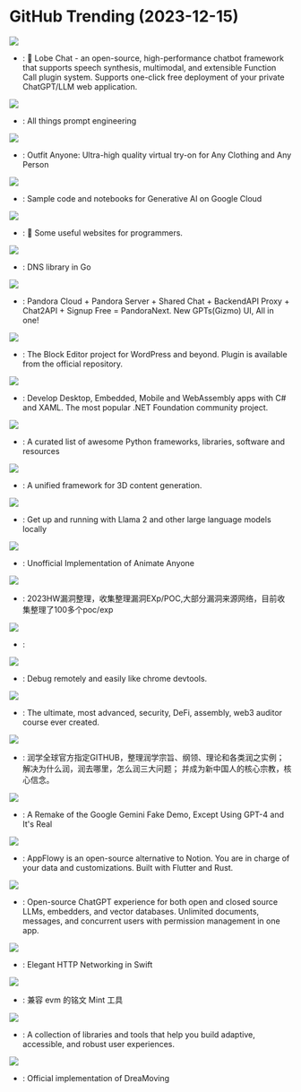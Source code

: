 # GitHub Trending (2023-12-15)

![](https://img.shields.io/badge/TypeScript-New%201-green?style=flat-square&logo=appveyor)
- [](https://github.comundefined): 🤖 Lobe Chat - an open-source, high-performance chatbot framework that supports speech synthesis, multimodal, and extensible Function Call plugin system. Supports one-click free deployment of your private ChatGPT/LLM web application.

![](https://img.shields.io/badge/Python-New%20506-green?style=flat-square&logo=appveyor)
- [](https://github.comundefined): All things prompt engineering

![](https://img.shields.io/badge/none-New%20867-green?style=flat-square&logo=appveyor)
- [](https://github.comundefined): Outfit Anyone: Ultra-high quality virtual try-on for Any Clothing and Any Person

![](https://img.shields.io/badge/Jupyter%20Notebook-New%20181-green?style=flat-square&logo=appveyor)
- [](https://github.comundefined): Sample code and notebooks for Generative AI on Google Cloud

![](https://img.shields.io/badge/none-New%2087-green?style=flat-square&logo=appveyor)
- [](https://github.comundefined): 🔗 Some useful websites for programmers.

![](https://img.shields.io/badge/Go-New%2057-green?style=flat-square&logo=appveyor)
- [](https://github.comundefined): DNS library in Go

![](https://img.shields.io/badge/PHP-New%20310-green?style=flat-square&logo=appveyor)
- [](https://github.comundefined): Pandora Cloud + Pandora Server + Shared Chat + BackendAPI Proxy + Chat2API + Signup Free = PandoraNext. New GPTs(Gizmo) UI, All in one!

![](https://img.shields.io/badge/JavaScript-New%20102-green?style=flat-square&logo=appveyor)
- [](https://github.comundefined): The Block Editor project for WordPress and beyond. Plugin is available from the official repository.

![](https://img.shields.io/badge/C%23-New%20143-green?style=flat-square&logo=appveyor)
- [](https://github.comundefined): Develop Desktop, Embedded, Mobile and WebAssembly apps with C# and XAML. The most popular .NET Foundation community project.

![](https://img.shields.io/badge/Python-New%20269-green?style=flat-square&logo=appveyor)
- [](https://github.comundefined): A curated list of awesome Python frameworks, libraries, software and resources

![](https://img.shields.io/badge/Python-New%2044-green?style=flat-square&logo=appveyor)
- [](https://github.comundefined): A unified framework for 3D content generation.

![](https://img.shields.io/badge/Go-New%20370-green?style=flat-square&logo=appveyor)
- [](https://github.comundefined): Get up and running with Llama 2 and other large language models locally

![](https://img.shields.io/badge/Python-New%2032-green?style=flat-square&logo=appveyor)
- [](https://github.comundefined): Unofficial Implementation of Animate Anyone

![](https://img.shields.io/badge/none-New%2073-green?style=flat-square&logo=appveyor)
- [](https://github.comundefined): 2023HW漏洞整理，收集整理漏洞EXp/POC,大部分漏洞来源网络，目前收集整理了100多个poc/exp

![](https://img.shields.io/badge/none-New%20258-green?style=flat-square&logo=appveyor)
- [](https://github.comundefined): 

![](https://img.shields.io/badge/TypeScript-New%20167-green?style=flat-square&logo=appveyor)
- [](https://github.comundefined): Debug remotely and easily like chrome devtools.

![](https://img.shields.io/badge/Solidity-New%2023-green?style=flat-square&logo=appveyor)
- [](https://github.comundefined): The ultimate, most advanced, security, DeFi, assembly, web3 auditor course ever created.

![](https://img.shields.io/badge/none-New%20200-green?style=flat-square&logo=appveyor)
- [](https://github.comundefined): 润学全球官方指定GITHUB，整理润学宗旨、纲领、理论和各类润之实例；解决为什么润，润去哪里，怎么润三大问题； 并成为新中国人的核心宗教，核心信念。

![](https://img.shields.io/badge/TypeScript-New%20111-green?style=flat-square&logo=appveyor)
- [](https://github.comundefined): A Remake of the Google Gemini Fake Demo, Except Using GPT-4 and It's Real

![](https://img.shields.io/badge/Dart-New%20210-green?style=flat-square&logo=appveyor)
- [](https://github.comundefined): AppFlowy is an open-source alternative to Notion. You are in charge of your data and customizations. Built with Flutter and Rust.

![](https://img.shields.io/badge/JavaScript-New%20784-green?style=flat-square&logo=appveyor)
- [](https://github.comundefined): Open-source ChatGPT experience for both open and closed source LLMs, embedders, and vector databases. Unlimited documents, messages, and concurrent users with permission management in one app.

![](https://img.shields.io/badge/Swift-New%208-green?style=flat-square&logo=appveyor)
- [](https://github.comundefined): Elegant HTTP Networking in Swift

![](https://img.shields.io/badge/JavaScript-New%2016-green?style=flat-square&logo=appveyor)
- [](https://github.comundefined): 兼容 evm 的铭文 Mint 工具

![](https://img.shields.io/badge/TypeScript-New%2023-green?style=flat-square&logo=appveyor)
- [](https://github.comundefined): A collection of libraries and tools that help you build adaptive, accessible, and robust user experiences.

![](https://img.shields.io/badge/none-New%20152-green?style=flat-square&logo=appveyor)
- [](https://github.comundefined): Official implementation of DreaMoving

